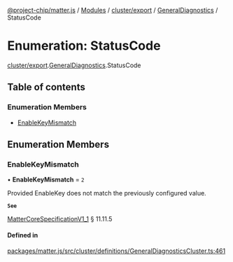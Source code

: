 [@project-chip/matter.js](../README.md) / [Modules](../modules.md) / [cluster/export](../modules/cluster_export.md) / [GeneralDiagnostics](../modules/cluster_export.GeneralDiagnostics.md) / StatusCode

# Enumeration: StatusCode

[cluster/export](../modules/cluster_export.md).[GeneralDiagnostics](../modules/cluster_export.GeneralDiagnostics.md).StatusCode

## Table of contents

### Enumeration Members

- [EnableKeyMismatch](cluster_export.GeneralDiagnostics.StatusCode.md#enablekeymismatch)

## Enumeration Members

### EnableKeyMismatch

• **EnableKeyMismatch** = ``2``

Provided EnableKey does not match the previously configured value.

**`See`**

[MatterCoreSpecificationV1_1](../interfaces/spec_export.MatterCoreSpecificationV1_1.md) § 11.11.5

#### Defined in

[packages/matter.js/src/cluster/definitions/GeneralDiagnosticsCluster.ts:461](https://github.com/project-chip/matter.js/blob/3adaded6/packages/matter.js/src/cluster/definitions/GeneralDiagnosticsCluster.ts#L461)
